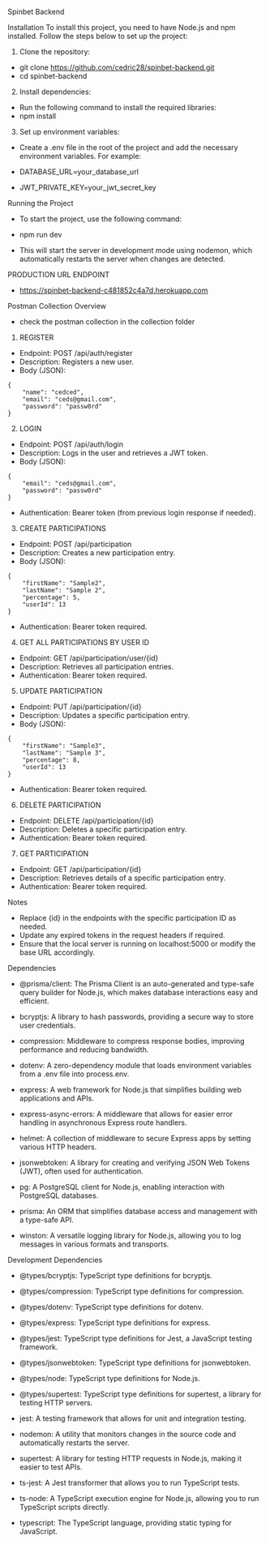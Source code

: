 Spinbet Backend

Installation
To install this project, you need to have Node.js and npm installed. Follow the steps below to set up the project:

1. Clone the repository:
- git clone <https://github.com/cedric28/spinbet-backend.git>
- cd spinbet-backend

2. Install dependencies:
- Run the following command to install the required libraries:
- npm install

3. Set up environment variables:

- Create a .env file in the root of the project and add the necessary environment variables. For example:

- DATABASE_URL=your_database_url
- JWT_PRIVATE_KEY=your_jwt_secret_key

Running the Project
- To start the project, use the following command:

- npm run dev

- This will start the server in development mode using nodemon, which automatically restarts the server when changes are detected.

PRODUCTION URL ENDPOINT
- https://spinbet-backend-c481852c4a7d.herokuapp.com

Postman Collection Overview
- check the postman collection in the collection folder

1. REGISTER 
- Endpoint: POST /api/auth/register
- Description: Registers a new user.
- Body (JSON):
```
{
    "name": "cedced",
    "email": "ceds@gmail.com",
    "password": "passw0rd"
}
```

2. LOGIN
- Endpoint: POST /api/auth/login
- Description: Logs in the user and retrieves a JWT token.
- Body (JSON):
```
{
    "email": "ceds@gmail.com",
    "password": "passw0rd"
}
```

- Authentication: Bearer token (from previous login response if needed).

3. CREATE PARTICIPATIONS

- Endpoint: POST /api/participation
- Description: Creates a new participation entry.
- Body (JSON):
```
{
    "firstName": "Sample2",
    "lastName": "Sample 2",
    "percentage": 5,
    "userId": 13
}
```

- Authentication: Bearer token required.
4. GET ALL PARTICIPATIONS BY USER ID
- Endpoint: GET /api/participation/user/{id}
- Description: Retrieves all participation entries.
- Authentication: Bearer token required.

5. UPDATE PARTICIPATION
- Endpoint: PUT /api/participation/{id}
- Description: Updates a specific participation entry.
- Body (JSON):
```
{
    "firstName": "Sample3",
    "lastName": "Sample 3",
    "percentage": 8,
    "userId": 13
}
```
- Authentication: Bearer token required.

6. DELETE PARTICIPATION
- Endpoint: DELETE /api/participation/{id}
- Description: Deletes a specific participation entry.
- Authentication: Bearer token required.

7. GET PARTICIPATION
- Endpoint: GET /api/participation/{id}
- Description: Retrieves details of a specific participation entry.
- Authentication: Bearer token required.

Notes
- Replace {id} in the endpoints with the specific participation ID as needed.
- Update any expired tokens in the request headers if required.
- Ensure that the local server is running on localhost:5000 or modify the base URL accordingly.


Dependencies
- @prisma/client: The Prisma Client is an auto-generated and type-safe query builder for Node.js, which makes database interactions easy and efficient.

- bcryptjs: A library to hash passwords, providing a secure way to store user credentials.

- compression: Middleware to compress response bodies, improving performance and reducing bandwidth.

- dotenv: A zero-dependency module that loads environment variables from a .env file into process.env.

- express: A web framework for Node.js that simplifies building web applications and APIs.

- express-async-errors: A middleware that allows for easier error handling in asynchronous Express route handlers.

- helmet: A collection of middleware to secure Express apps by setting various HTTP headers.

- jsonwebtoken: A library for creating and verifying JSON Web Tokens (JWT), often used for authentication.

- pg: A PostgreSQL client for Node.js, enabling interaction with PostgreSQL databases.

- prisma: An ORM that simplifies database access and management with a type-safe API.

-  winston: A versatile logging library for Node.js, allowing you to log messages in various formats and transports.

Development Dependencies
- @types/bcryptjs: TypeScript type definitions for bcryptjs.

- @types/compression: TypeScript type definitions for compression.

- @types/dotenv: TypeScript type definitions for dotenv.

- @types/express: TypeScript type definitions for express.

- @types/jest: TypeScript type definitions for Jest, a JavaScript testing framework.

- @types/jsonwebtoken: TypeScript type definitions for jsonwebtoken.

- @types/node: TypeScript type definitions for Node.js.

- @types/supertest: TypeScript type definitions for supertest, a library for testing HTTP servers.

- jest: A testing framework that allows for unit and integration testing.

- nodemon: A utility that monitors changes in the source code and automatically restarts the server.

- supertest: A library for testing HTTP requests in Node.js, making it easier to test APIs.

- ts-jest: A Jest transformer that allows you to run TypeScript tests.

- ts-node: A TypeScript execution engine for Node.js, allowing you to run TypeScript scripts directly.

- typescript: The TypeScript language, providing static typing for JavaScript.